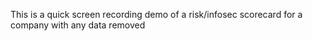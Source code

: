 This is a quick screen recording demo of a risk/infosec scorecard for a company with any data removed
